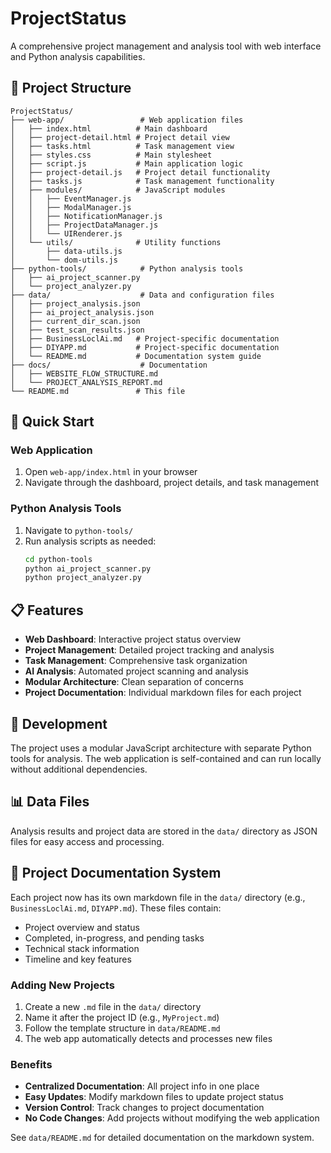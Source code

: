# ProjectStatus

A comprehensive project management and analysis tool with web interface and Python analysis capabilities.

## 📁 Project Structure

```
ProjectStatus/
├── web-app/                 # Web application files
│   ├── index.html          # Main dashboard
│   ├── project-detail.html # Project detail view
│   ├── tasks.html          # Task management view
│   ├── styles.css          # Main stylesheet
│   ├── script.js           # Main application logic
│   ├── project-detail.js   # Project detail functionality
│   ├── tasks.js            # Task management functionality
│   ├── modules/            # JavaScript modules
│   │   ├── EventManager.js
│   │   ├── ModalManager.js
│   │   ├── NotificationManager.js
│   │   ├── ProjectDataManager.js
│   │   └── UIRenderer.js
│   └── utils/              # Utility functions
│       ├── data-utils.js
│       └── dom-utils.js
├── python-tools/            # Python analysis tools
│   ├── ai_project_scanner.py
│   └── project_analyzer.py
├── data/                    # Data and configuration files
│   ├── project_analysis.json
│   ├── ai_project_analysis.json
│   ├── current_dir_scan.json
│   ├── test_scan_results.json
│   ├── BusinessLoclAi.md   # Project-specific documentation
│   ├── DIYAPP.md           # Project-specific documentation
│   └── README.md           # Documentation system guide
├── docs/                    # Documentation
│   ├── WEBSITE_FLOW_STRUCTURE.md
│   └── PROJECT_ANALYSIS_REPORT.md
└── README.md               # This file
```

## 🚀 Quick Start

### Web Application
1. Open `web-app/index.html` in your browser
2. Navigate through the dashboard, project details, and task management

### Python Analysis Tools
1. Navigate to `python-tools/`
2. Run analysis scripts as needed:
   ```bash
   cd python-tools
   python ai_project_scanner.py
   python project_analyzer.py
   ```

## 📋 Features

- **Web Dashboard**: Interactive project status overview
- **Project Management**: Detailed project tracking and analysis
- **Task Management**: Comprehensive task organization
- **AI Analysis**: Automated project scanning and analysis
- **Modular Architecture**: Clean separation of concerns
- **Project Documentation**: Individual markdown files for each project

## 🔧 Development

The project uses a modular JavaScript architecture with separate Python tools for analysis. The web application is self-contained and can run locally without additional dependencies.

## 📊 Data Files

Analysis results and project data are stored in the `data/` directory as JSON files for easy access and processing.

## 📝 Project Documentation System

Each project now has its own markdown file in the `data/` directory (e.g., `BusinessLoclAi.md`, `DIYAPP.md`). These files contain:

- Project overview and status
- Completed, in-progress, and pending tasks
- Technical stack information
- Timeline and key features

### Adding New Projects
1. Create a new `.md` file in the `data/` directory
2. Name it after the project ID (e.g., `MyProject.md`)
3. Follow the template structure in `data/README.md`
4. The web app automatically detects and processes new files

### Benefits
- **Centralized Documentation**: All project info in one place
- **Easy Updates**: Modify markdown files to update project status
- **Version Control**: Track changes to project documentation
- **No Code Changes**: Add projects without modifying the web application

See `data/README.md` for detailed documentation on the markdown system.
